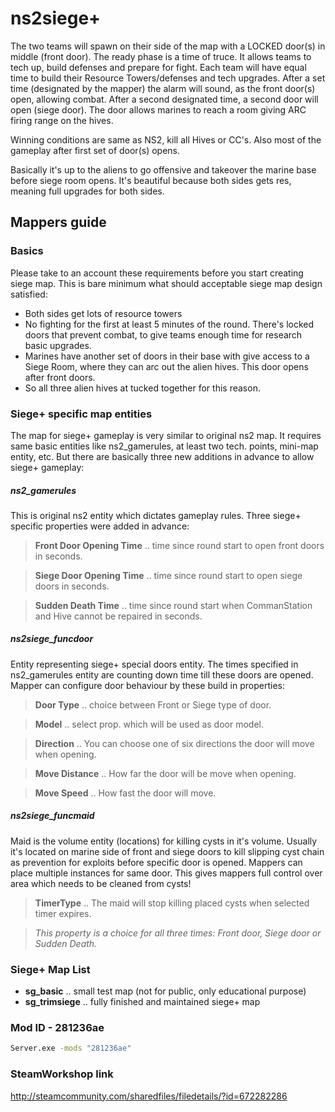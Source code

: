 # ns2siege+

The two teams will spawn on their side of the map with a LOCKED door(s) in middle (front door). The ready phase is a time of truce. It allows teams to tech up, build defenses and prepare for fight.
Each team will have equal time to build their Resource Towers/defenses and tech upgrades. 
After a set time (designated by the mapper) the alarm will sound, as the front door(s) open, allowing combat.
After a second designated time, a second door will open (siege door). The door allows marines to reach a room giving ARC firing range on the hives.

Winning conditions are same as NS2, kill all Hives or CC's. Also most of the gameplay after first set of door(s) opens.

Basically it's up to the aliens to go offensive and takeover the marine base before siege room opens.
It's beautiful because both sides gets res, meaning full upgrades for both sides.

## Mappers guide

### Basics

Please take to an account these requirements before you start creating siege map.
This is bare minimum what should acceptable siege map design satisfied:
- Both sides get lots of resource towers
- No fighting for the first at least 5 minutes of the round. There's locked doors that prevent combat, to give teams enough time for research basic upgrades.
- Marines have another set of doors in their base with give access to a Siege Room, where they can arc out the alien hives. This door opens after front doors.
- So all three alien hives at tucked together for this reason. 

### Siege+ specific map entities
The map for siege+ gameplay is very similar to original ns2 map. It requires same basic entities like ns2_gamerules, at least two tech. points, mini-map entity, etc.
But there are basically three new additions in advance to allow siege+ gameplay:

##### ns2_gamerules
This is original ns2 entity which dictates gameplay rules. Three siege+ specific properties were added in advance:
> **Front Door Opening Time** .. time since round start to open front doors in seconds.

> **Siege Door Opening Time** .. time since round start to open siege doors in seconds.

> **Sudden Death Time** .. time since round start when CommanStation and Hive cannot be repaired in seconds.

##### ns2siege_funcdoor
Entity representing siege+ special doors entity. The times specified in ns2_gamerules entity are counting down time till these doors are opened. Mapper can configure door behaviour by these build in properties:
> **Door Type** .. choice between Front or Siege type of door.

> **Model** .. select prop. which will be used as door model.

> **Direction** .. You can choose one of six directions the door will move when opening.

> **Move Distance** .. How far the door will be move when opening.

> **Move Speed** .. How fast the door will move.

##### ns2siege_funcmaid
Maid is the volume entity (locations) for killing cysts in it's volume. Usually it's located on marine side of front and siege doors to kill slipping cyst chain as prevention for exploits before specific door is opened. Mappers can place multiple instances for same door. This gives mappers full control over area which needs to be cleaned from cysts!

> **TimerType** .. The maid will stop killing placed cysts when selected timer expires.

> *This property is a choice for all three times: Front door, Siege door or Sudden Death.*

### Siege+ Map List

* **sg_basic** .. small test map (not for public, only educational purpose)
* **sg_trimsiege** .. fully finished and maintained siege+ map

### Mod ID - 281236ae
```sh
Server.exe -mods "281236ae"
```

### SteamWorkshop link

http://steamcommunity.com/sharedfiles/filedetails/?id=672282286
